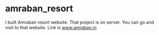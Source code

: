 # amraban_resort
I built Amraban resort website.
That project is on server. You can go and visit to that website.
Link is www.amraban.in
